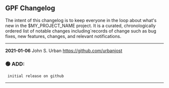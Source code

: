## GPF Changelog

The intent of this changelog is to keep everyone in the loop about
what's new in the $MY_PROJECT_NAME  project. It is a curated, chronologically ordered
list of notable changes including`records of change such as bug fixes,
new features, changes, and relevant notifications.

---
**2021-01-06**  John S. Urban  <https://github.com/urbanjost>

### :green_circle: ADD:
     initial release on github
---

<!--
   - [x] manpage
   - [x] demo program
   - [ ] unit test
### :orange_circle: DIFF:
       + renamed ADVICE(3f) to ALERT(3f)
### :green_circle: ADD:
       + advice(3f) was added to provide a standardized message format simply.
### :red_circle: FIX:
       + </bo> did not work on several terminal types, changed it to a more
         universally accepted value.
-->
